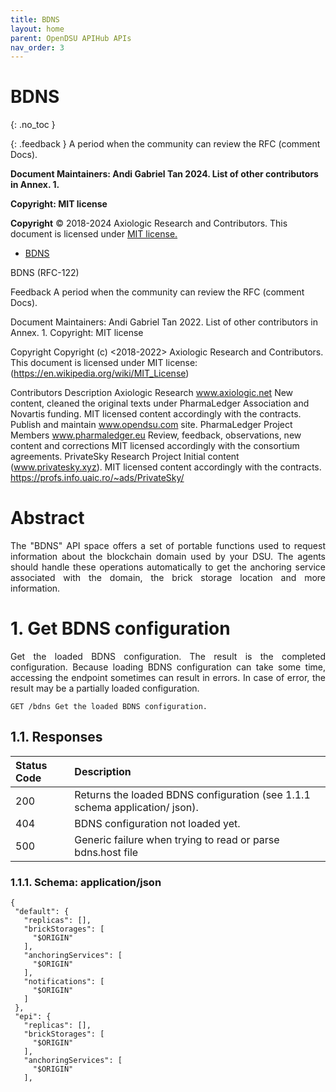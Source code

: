 ```yaml
---
title: BDNS 
layout: home
parent: OpenDSU APIHub APIs
nav_order: 3
---
```


# BDNS
{: .no_toc }

{: .feedback }
A period when the community can review the RFC (comment Docs).


**Document Maintainers: Andi Gabriel Tan 2024. List of other contributors in Annex. 1.**

**Copyright: MIT license**

 **Copyright** © 2018-2024 Axiologic Research and Contributors.
This document is licensed under [MIT license.](https://en.wikipedia.org/wiki/MIT_License)

<!-- TOC -->
* [BDNS](#bdns)
<!-- TOC -->
 
BDNS (RFC-122)

Feedback
A period when the community can review the RFC (comment Docs).


Document Maintainers: Andi Gabriel Tan 2022. List of other contributors in Annex. 1.
Copyright: MIT license

Copyright
Copyright (c) <2018-2022> Axiologic Research and Contributors.
This document is licensed under MIT license:
(https://en.wikipedia.org/wiki/MIT_License)

Contributors
Description
Axiologic Research
www.axiologic.net 
New content, cleaned the original texts under PharmaLedger Association and Novartis funding. 
MIT licensed content accordingly with the contracts.
Publish and maintain www.opendsu.com site.
PharmaLedger Project Members
www.pharmaledger.eu 
Review, feedback, observations, new content and corrections MIT licensed accordingly with the consortium agreements.
PrivateSky Research Project
Initial content (www.privatesky.xyz). 
MIT licensed content accordingly with the contracts.
https://profs.info.uaic.ro/~ads/PrivateSky/ 




# Abstract
<p style='text-align: justify;'>The "BDNS" API space offers a set of portable functions used to request information about the blockchain domain used by your DSU. The agents should handle these operations automatically to get the anchoring service associated with the domain, the brick storage location and more information.
</p>


# 1. Get BDNS configuration
<p style='text-align: justify;'>Get the loaded BDNS configuration. The result is the completed configuration. Because loading BDNS configuration can take some time, accessing the endpoint sometimes can result in errors. In case of error, the result may be a partially loaded configuration.
</p>

````
GET /bdns Get the loaded BDNS configuration.
````

## 1.1. Responses

| **Status Code**  | **Description**                                                             |
|:-----------------|:----------------------------------------------------------------------------|
| 200              | Returns the loaded BDNS configuration (see 1.1.1 schema application/ json). |
| 404              | BDNS configuration not loaded yet.                                          |
| 500              | Generic failure when trying to read or parse bdns.host file                 |


### 1.1.1. Schema: application/json

````
{
 "default": {
   "replicas": [],
   "brickStorages": [
     "$ORIGIN"
   ],
   "anchoringServices": [
     "$ORIGIN"
   ],
   "notifications": [
     "$ORIGIN"
   ]
 },
 "epi": {
   "replicas": [],
   "brickStorages": [
     "$ORIGIN"
   ],
   "anchoringServices": [
     "$ORIGIN"
   ],
````


